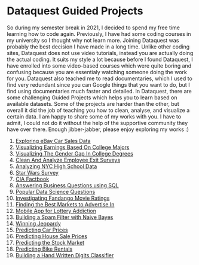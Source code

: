 # Dataquest Guided Projects

So during my semester break in 2021, I decided to spend my free time learning how to code again. Previously, I have had some coding courses in my university so I thought why not learn more. Joining Dataquest was probably the best decision I have made in a long time. Unlike other coding sites, Dataquest does not use video tutorials, instead you are actually doing the actual coding. It suits my style a lot because before I found Dataquest, I have enrolled into some video-based courses which were quite boring and confusing because you are essentialy watching someone doing the work for you. Dataquest also teached me to read documentaries, which I used to find very redundant since you can Google things that you want to do, but I find using documentaries much faster and detailed.
In Dataquest, there are some challenging Guided Projects which helps you to learn based on available datasets. Some of the projects are harder than the other, but overall it did the job of teaching you how to clean, analyse, and visualize a certain data. I am happy to share some of my works with you. I have to admit, I could not do it without the help of the supportive community they have over there.
Enough jibber-jabber, please enjoy exploring my works :)

1. [Exploring eBay Car Sales Data](https://github.com/dennisjooo/dqguidedprojects/tree/main/Exploring%20eBay%20Car%20Sales%20Data/Exploring%20eBay%20Car%20Sales%20Data.ipynb)
2. [Visualizing Earnings Based On College Majors](https://github.com/dennisjooo/dqguidedprojects/tree/main/Visualizing%20Earnings%20Based%20On%20College%20Majors/Visualizing%20Earnings%20Based%20On%20College%20Majors.ipynb)
3. [Visualizing The Gender Gap In College Degrees](https://github.com/dennisjooo/dqguidedprojects/tree/main/Visualizing%20The%20Gender%20Gap%20In%20College%20Degrees/Visualizing%20The%20Gender%20Gap%20In%20College%20Degrees.ipynb)
4. [Clean And Analyze Employee Exit Surveys](https://github.com/dennisjooo/dqguidedprojects/blob/main/Clean%20And%20Analyze%20Employee%20Exit%20Surveys/Clean%20And%20Analyze%20Employee%20Exit%20Surveys.ipynb)
5. [Analyzing NYC High School Data](https://github.com/dennisjooo/dqguidedprojects/blob/main/Analyzing%20NYC%20High%20School%20Data/Schools.ipynb)
6. [Star Wars Survey](https://github.com/dennisjooo/dqguidedprojects/blob/main/Star%20Wars%20Survey/Star%20Wars.ipynb)
7. [CIA Factbook](https://github.com/dennisjooo/dqguidedprojects/blob/main/CIA%20Factbook/Analyzing%20CIA%20Factbook%20Data%20Using%20SQL.ipynb)
8. [Answering Business Questions using SQL](https://github.com/dennisjooo/dqguidedprojects/blob/main/Answering%20Business%20Questions%20using%20SQL/Answering%20Business%20Questions%20using%20SQL.ipynb)
9. [Popular Data Science Questions](https://github.com/dennisjooo/dqguidedprojects/blob/main/Popular%20Data%20Science%20Questions/Popular%20Data%20Science%20Questions.ipynb)
10. [Investigating Fandango Movie Ratings](https://github.com/dennisjooo/dqguidedprojects/tree/main/Investigating%20Fandango%20Movie%20Ratings/Investigating%20Fandango%20Movie%20Ratings.ipynb)
11. [Finding the Best Markets to Advertise In](https://github.com/dennisjooo/dqguidedprojects/tree/main/Finding%20the%20Best%20Markets%20to%20Advertise%20In/Finding%20the%20Best%20Markets%20to%20Advertise%20In.ipynb)
12. [Mobile App for Lottery Addiction](https://github.com/dennisjooo/dqguidedprojects/tree/main/Mobile%20App%20for%20Lottery%20Addiction/Mobile%20App%20for%20Lottery%20Addiction.ipynb)
13. [Building a Spam Filter with Naive Bayes](https://github.com/dennisjooo/dqguidedprojects/tree/main/Building%20a%20Spam%20Filter%20with%20Naive%20Bayes/Building%20a%20Spam%20Filter%20with%20Naive%20Bayes.ipynb)
14. [Winning Jeopardy](https://github.com/dennisjooo/dqguidedprojects/tree/main/Winning%20Jeopardy/Winning%20Jeopardy.ipynb)
15. [Predicting Car Prices](https://github.com/dennisjooo/dqguidedprojects/tree/main/Predicting%20Car%20Prices/Predicting%20Car%20Prices.ipynb)
16. [Predicting House Sale Prices](https://github.com/dennisjooo/dqguidedprojects/tree/main/Predicting%20House%20Sale%20Prices/Predicting%20House%20Sale%20Prices.ipynb)
17. [Predicting the Stock Market](https://github.com/dennisjooo/dqguidedprojects/tree/main/Predicting%20the%20Stock%20Market/Predicting%20the%20stock%20market.ipynb)
18. [Predicting Bike Rentals](https://github.com/dennisjooo/dq-guided-project/blob/main/Predicting%20Bike%20Rentals/Predicting%20Bike%20Rentals.ipynb)
19. [Building a Hand Written Digits Classifier](https://github.com/dennisjooo/dq-guided-project/tree/main/Building%20A%20Handwritten%20Digits%20Classifier)
